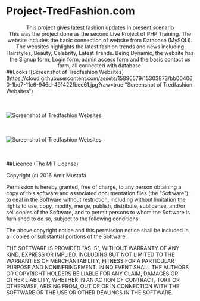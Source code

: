 # Project-TredFashion.com
<center>This project gives latest fashion updates in present scenario<br/>
This was the project done as the second Live Project of PHP Training. The website includes the basic connection of website from Database (MySQLi). The websites highlights the latest fashion trends and news including Hairstyles, Beauty, Celebrity, Latest Trends. Being Dynamic,  the website has the Signup form, Login form, admin access form and the basic contact us form, all connected with database. </center>
##Looks
![Screenshot of Tredfashion Websites](https://cloud.githubusercontent.com/assets/15896579/15303873/bb004060-1bd7-11e6-946d-491422fbee61.jpg?raw=true "Screenshot of Tredfashion Websites")
<br/><br/><br/>

![Screenshot of Tredfashion Websites](https://cloud.githubusercontent.com/assets/15896579/15303874/bb4abab4-1bd7-11e6-8a57-a4a22180c4e8.jpg?raw=true "Screenshot of Tredfashion Websites")
<br/><br/><br/>

![Screenshot of Tredfashion Websites](https://cloud.githubusercontent.com/assets/15896579/15303875/bba1b6a2-1bd7-11e6-8df1-ef756bf4dd20.jpg?raw=true "Screenshot of Tredfashion Websites")
<br/><br/><br/>

##Licence
(The MIT License)

Copyright (c) 2016 Amir Mustafa

Permission is hereby granted, free of charge, to any person obtaining a copy
of this software and associated documentation files (the "Software"), to deal
in the Software without restriction, including without limitation the rights
to use, copy, modify, merge, publish, distribute, sublicense, and/or sell
copies of the Software, and to permit persons to whom the Software is
furnished to do so, subject to the following conditions:

The above copyright notice and this permission notice shall be included in all
copies or substantial portions of the Software.

THE SOFTWARE IS PROVIDED "AS IS", WITHOUT WARRANTY OF ANY KIND, EXPRESS OR
IMPLIED, INCLUDING BUT NOT LIMITED TO THE WARRANTIES OF MERCHANTABILITY,
FITNESS FOR A PARTICULAR PURPOSE AND NONINFRINGEMENT. IN NO EVENT SHALL THE
AUTHORS OR COPYRIGHT HOLDERS BE LIABLE FOR ANY CLAIM, DAMAGES OR OTHER
LIABILITY, WHETHER IN AN ACTION OF CONTRACT, TORT OR OTHERWISE, ARISING FROM,
OUT OF OR IN CONNECTION WITH THE SOFTWARE OR THE USE OR OTHER DEALINGS IN THE
SOFTWARE.
